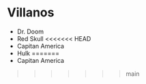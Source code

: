 # Villanos

* Dr. Doom
* Red Skull
<<<<<<< HEAD
* Capitan America
* Hulk
=======
* Capitan America
>>>>>>> main

